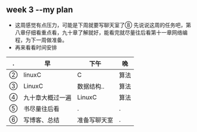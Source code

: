 ## week 3 --my plan
- 这周感觉有点压力，可能是下周就要写聊天室了⑧
先说说这周的任务吧，第八章仔细看重点看，九十章了解就好，能看完就尽量往后看第十一章网络编程，为下一周做准备。
- 再来看看时间安排

 .|早|下午|晚
 -|-|-|-
 ②|linuxC|C|算法
 ③|LinuxC|数据结构..|算法
 ④|九十章大概过一遍|LinuxC|算法
 ⑤|书尽量往后看|.|.
 ⑥|写博客、总结|准备写聊天室|.
